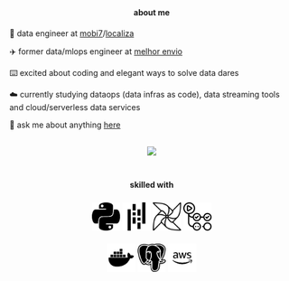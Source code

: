 <p align="center"><a href="https://vitorschuh.github.io"></a></p>

##
<div style="text-align: center; margin-bottom: 20px">
  <strong>about me</strong>
</div>

🎲 data engineer at [mobi7](https://www.mobi7.com.br/)/[localiza](https://www.localiza.com/)

✈️ former data/mlops engineer at [melhor envio](https://melhorenvio.com.br/)

⌨️ excited about coding and elegant ways to solve data dares

☁️ currently studying dataops (data infras as code), data streaming tools and cloud/serverless data services

💬 ask me about anything [here](https://github.com/vitorschuh/vitorschuh/issues)

##
<div align="center">
  <a href="https://github.com/vitorschuh">
  <img height="180em" src="https://github-readme-stats.vercel.app/api?username=vitorschuh&show_icons=true&theme=graywhite&include_all_commits=true&count_private=true"/>
  </a>
</div>

##
<div style="text-align: center; margin-top: 40px; margin-bottom: 20px">
  <strong>skilled with</strong>
</div>

###
<div style="text-align: center;">
  <img src="assets/python.png" alt="python" style="width: 50px; height: 50px;" margin-right: 30px;">
  <img src="assets/pandas.png" alt="pandas" style="width: 50px; height: 50px;" margin-right: 30px;">
  <img src="assets/airflow.png" alt="airflow" style="width: 50px; height: 50px;" margin-right: 30px;">
  <img src="assets/actions.png" alt="actions" style="width: 50px; height: 50px;" margin-right: 30px;">
</div>

<div style="text-align: center; margin-top: 20px;">
  <img src="assets/docker.png" alt="docker" style="width: 50px; height: 50px;" margin-right: 30px;">
  <img src="assets/postgres.png" alt="postgres" style="width: 50px; height: 50px;" margin-right: 30px;">
  <img src="assets/aws.png" alt="aws" style="width: 50px; height: 50px;" margin-right: 30px;">
</div>
